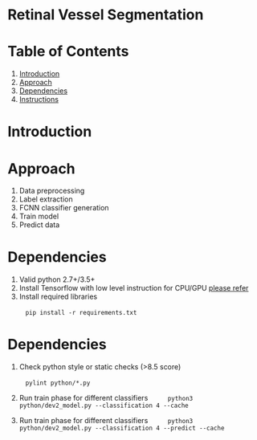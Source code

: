 # Retinal Vessel Segmentation

# Table of Contents
1. [Introduction](README.md#Introduction)
2. [Approach](README.md#Approach)
3. [Dependencies](README.md#Dependencies)
4. [Instructions](README.md#Instructions)

# Introduction

# Approach
1. Data preprocessing
2. Label extraction
3. FCNN classifier generation
4. Train model
5. Predict data

# Dependencies
1. Valid python 2.7+/3.5+
2. Install Tensorflow with low level instruction for CPU/GPU [please refer](https://www.tensorflow.org/install/)
3. Install required libraries 

&nbsp;&nbsp;&nbsp;&nbsp;&nbsp;&nbsp;&nbsp;&nbsp; `pip install -r requirements.txt`


# Dependencies 
1. Check python style or static checks (>8.5 score)

&nbsp;&nbsp;&nbsp;&nbsp;&nbsp;&nbsp;&nbsp;&nbsp; `pylint python/*.py`

2. Run train phase for different classifiers
&nbsp;&nbsp;&nbsp;&nbsp;&nbsp;&nbsp;&nbsp;&nbsp; `python3 python/dev2_model.py --classification 4 --cache`

3. Run train phase for different classifiers
&nbsp;&nbsp;&nbsp;&nbsp;&nbsp;&nbsp;&nbsp;&nbsp; `python3 python/dev2_model.py --classification 4 --predict --cache`
